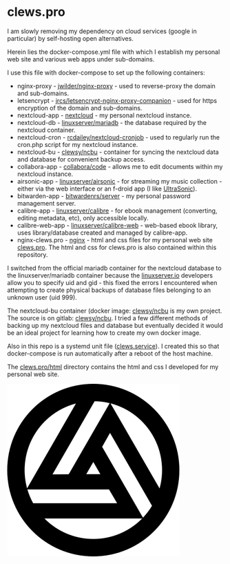 # clews.pro

I am slowly removing my dependency on cloud services (google in particular) by self-hosting open alternatives.

Herein lies the docker-compose.yml file with which I establish my personal web site and various web apps under sub-domains.

I use this file with docker-compose to set up the following containers:
* nginx-proxy - [jwilder/nginx-proxy][link_dockerhub_jwilder_nginx-proxy] - used to reverse-proxy the  domain and sub-domains.
* letsencrypt - [jrcs/letsencrypt-nginx-proxy-companion][link_dockerhub_jrcs_letsencrypt] - used for https encryption of the domain and sub-domains.
* nextcloud-app - [nextcloud][link_dockerhub_nextcloud] - my personal nextcloud instance.
* nextcloud-db - [linuxserver/mariadb][link_dockerhub_linuxserver_mariadb] - the database required by the nextcloud container.
* nextcloud-cron - [rcdailey/nextcloud-cronjob][link_dockerhub_rcdailey_nextcloud-cronjob] - used to regularly run the cron.php script for my nextcloud instance.
* nextcloud-bu - [clewsy/ncbu][link_dockerhub_clewsy_ncbu] - container for syncing the nextcloud data and database for convenient backup access.
* collabora-app - [collabora/code][link_dockerhub_collabora_code] - allows me to edit documents within my nextcloud instance.
* airsonic-app - [linuxserver/airsonic][link_dockerhub_linuxserver_airsonic] - for streaming my music collection - either via the web interface or an f-droid app (I like [UltraSonic][link_web_ultrasonic]).
* bitwarden-app - [bitwardenrs/server][link_dockerhub_bitwardenrs_server] - my personal password management server.
* calibre-app - [linuxserver/calibre][link_dockerhub_linuxserver_calibre] - for ebook management (converting, editing metadata, etc), only accessible locally.
* calibre-web-app - [linuxserver/calibre-web][link_dockerhub_linuxserver_calibre-web] - web-based ebook library, uses library/database created and managed by calibre-app.
* nginx-clews.pro - [nginx][link_dockerhub_nginx] - html and css files for my personal web site [clews.pro][link_clews].  The html and css for clews.pro is also contained within this repository.

I switched from the official mariadb container for the nextcloud database to the linuxserver/mariadb container because the [linuxserver.io][link_web_linuxserver] developers allow you to specify uid and gid - this fixed the errors I encountered when attempting to create physical backups of database files belonging to an unknown user (uid 999).

The nextcloud-bu container (docker image: [clewsy/ncbu][link_dockerhub_clewsy_ncbu] is my own project.  The source is on gitlab: [clewsy/ncbu][link_gitlab_clewsy_ncbu].  I tried a few different methods of backing up my nextcloud files and database but eventually decided it would be an ideal project for learning how to create my own docker image.

Also in this repo is a systemd unit file ([clews.service][link_repo_clews.service]).  I created this so that docker-compose is run automatically after a reboot of the host machine.

The [clews.pro/html][link_repo_html] directory contains the html and css I developed for my personal web site.

![clews.pro][image_clews.pro]

[link_dockerhub_jwilder_nginx-proxy]:https://hub.docker.com/r/jwilder/nginx-proxy
[link_dockerhub_jrcs_letsencrypt]:https://hub.docker.com/r/jrcs/letsencrypt-nginx-proxy-companion
[link_dockerhub_nextcloud]:https://hub.docker.com/_/nextcloud
[link_dockerhub_linuxserver_mariadb]:https://hub.docker.com/r/linuxserver/mariadb
[link_dockerhub_rcdailey_nextcloud-cronjob]:https://hub.docker.com/r/rcdailey/nextcloud-cronjob
[link_dockerhub_clewsy_ncbu]:https://hub.docker.com/r/clewsy/ncbu
[link_dockerhub_collabora_code]:https://hub.docker.com/r/collabora/code
[link_dockerhub_linuxserver_airsonic]:https://hub.docker.com/r/linuxserver/airsonic
[link_dockerhub_bitwardenrs_server]:https://hub.docker.com/r/bitwardenrs/server
[link_dockerhub_linuxserver_calibre]:https://hub.docker.com/r/linuxserver/calibre
[link_dockerhub_linuxserver_calibre-web]:https://hub.docker.com/r/linuxserver/calibre-web
[link_dockerhub_nginx]:https://hub.docker.com/_/nginx
[link_web_ultrasonic]:https://f-droid.org/en/packages/org.moire.ultrasonic/
[link_web_linuxserver]:https://www.linuxserver.io/
[link_gitlab_clewsy_ncbu]:https://gitlab.com/clewsy/ncbu
[link_repo_clews.service]:clews.service
[link_repo_html]:clews.pro/html
[link_clews]:https://clews.pro

[image_clews.pro]:clews.pro/html/images/clews_logo.png

